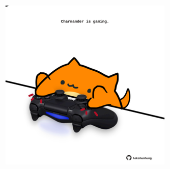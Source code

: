 <!-- built at 22/04/2021, 07:12:39 UTC -->
<p align="center">
  <img width="500" height="500" src="./ReadmeImage.svg">
</p>
